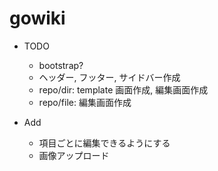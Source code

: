 # gowiki


* TODO
  * bootstrap? 
  * ヘッダー, フッター, サイドバー作成
  * repo/dir: template 画面作成, 編集画面作成
  * repo/file: 編集画面作成

* Add
  * 項目ごとに編集できるようにする
  * 画像アップロード
